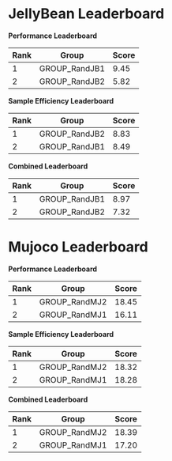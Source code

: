 # JellyBean Leaderboard

**Performance Leaderboard**

|Rank      |Group     |Score     |
|----------|----------|----------|
|1      |GROUP_RandJB1     |9.45     |
|2      |GROUP_RandJB2     |5.82     |


**Sample Efficiency Leaderboard**

|Rank      |Group     |Score     |
|----------|----------|----------|
|1      |GROUP_RandJB2     |8.83     |
|2      |GROUP_RandJB1     |8.49     |


**Combined Leaderboard**

|Rank      |Group     |Score     |
|----------|----------|----------|
|1      |GROUP_RandJB1     |8.97     |
|2      |GROUP_RandJB2     |7.32     |


# Mujoco Leaderboard

**Performance Leaderboard**

|Rank      |Group     |Score     |
|----------|----------|----------|
|1      |GROUP_RandMJ2     |18.45     |
|2      |GROUP_RandMJ1     |16.11     |


**Sample Efficiency Leaderboard**

|Rank      |Group     |Score     |
|----------|----------|----------|
|1      |GROUP_RandMJ2     |18.32     |
|2      |GROUP_RandMJ1     |18.28     |


**Combined Leaderboard**

|Rank      |Group     |Score     |
|----------|----------|----------|
|1      |GROUP_RandMJ2     |18.39     |
|2      |GROUP_RandMJ1     |17.20     |


